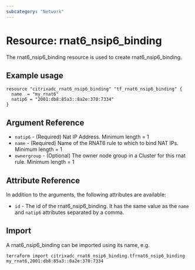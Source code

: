 ```yaml
---
subcategory: "Network"
---
```


# Resource: rnat6_nsip6_binding

The rnat6_nsip6_binding resource is used to create rnat6_nsip6_binding.


## Example usage

```hcl
resource "citrixadc_rnat6_nsip6_binding" "tf_rnat6_nsip6_binding" {
  name  = "my_rnat6"
  natip6 = "2001:db8:85a3::8a2e:370:7334"
}
```


## Argument Reference

* `natip6` - (Required) Nat IP Address. Minimum length =  1
* `name` - (Required) Name of the RNAT6 rule to which to bind NAT IPs. Minimum length =  1
* `ownergroup` - (Optional) The owner node group in a Cluster for this rnat rule. Minimum length =  1


## Attribute Reference

In addition to the arguments, the following attributes are available:

* `id` - The id of the rnat6_nsip6_binding. It has the same value as the `name` and `natip6` attributes separated by a comma.


## Import

A rnat6_nsip6_binding can be imported using its name, e.g.

```shell
terraform import citrixadc_rnat6_nsip6_binding.tfrnat6_nsip6_binding my_rnat6,2001:db8:85a3::8a2e:370:7334
```
